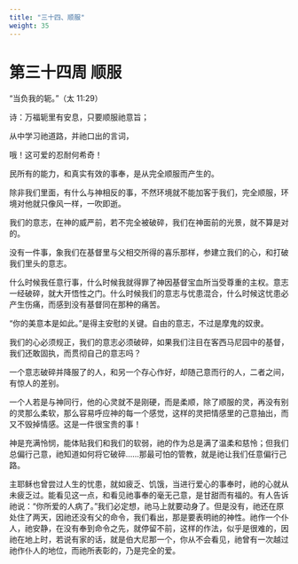 ```yaml
---
title: "三十四、顺服"
weight: 35
---
```


# 第三十四周 顺服

“当负我的轭。”（太 11:29）

诗：万福轭里有安息，只要顺服祂意旨；

从中学习祂道路，并祂口出的言词，

哦！这可爱的忍耐何希奇！

民所有的能力，和真实有效的事奉，是从完全顺服而产生的。

除非我们里面，有什么与神相反的事，不然环境就不能加客于我们，完全顺服，环境对他就只像风一样，一吹即逝。

我们的意志，在神的威严前，若不完全被破碎，我们在神面前的光景，就不算是对的。

没有一件事，象我们在基督里与父相交所得的喜乐那样，参建立我们的心，和打破我们里头的意志。

什么时候我任意行事，什么时候我就得罪了神因基督宝血所当受尊重的主权。意志一经破碎，就大开悟性之门。什么时候我们的意志与忧患混合，什么时候这忧患必产生伤痛，而感到没有基督同在那种的痛苦。

“你的美意本是如此。”是得主安慰的关键。自由的意志，不过是摩鬼的奴隶。

我们的心必须规正，我们的意志必须破碎，如果我们注目在客西马尼园中的基督，我们还敢固执，而贯彻自己的意志吗？

一个意志破碎并降服了的人，和另一个存心作好，却随己意而行的人，二者之间，有惊人的差别。

一个人若是与神同行，他的心灵就不是刚硬，而是柔顺，除了顺服的灵，再没有别的灵那么柔软，那么容易呼应神的每一个感觉，这样的灵把情感里的己意抽出，而又不毁掉情感。这是一件很宝贵的事！

神是充满怜悯，能体贴我们和我们的软弱，祂的作为总是满了温柔和慈怜；但我们总偏行己意，祂知道如何将它破碎……那最可怕的管教，就是祂让我们任意偏行己路。

主耶稣也曾尝过人生的忧患，就如疲乏、饥饿，当进行爱心的事奉时，祂的心就从未疲乏过。能看见这一点，和看见祂事奉的毫无己意，是甘甜而有福的。有人告诉祂说：“你所爱的人病了。”我们必定想，祂马上就要动身了。但是没有，祂还在原处住了两天，因祂还没有父的命令，我们看出，那是要表明祂的神性。祂作一个仆人，祂安静，在没有奉到命令之先，就停留不前，这样的作法，似乎是很难的，因祂在地上时，若说有家的话，就是伯大尼那一个，你从不会看见，祂曾有一次越过祂作仆人的地位，而祂所表彰的，乃是完全的爱。
